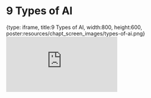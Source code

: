 # 9 Types of AI
 
{type: iframe, title:9 Types of AI, width:800, height:600, poster:resources/chapt_screen_images/types-of-ai.png}
![](https://hutchdatascience.org/AI_for_Decision_Makers/no_toc/types-of-ai.html)
 

 
